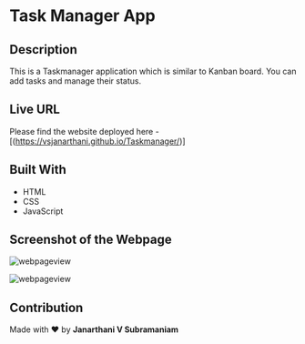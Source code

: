# Task Manager App
## Description
This is a Taskmanager application which is similar to Kanban board. You can add tasks and manage their status. 
## Live URL
Please find the website deployed here - [(https://vsjanarthani.github.io/Taskmanager/)]
## Built With
* HTML
* CSS
* JavaScript
## Screenshot of the Webpage
![webpageview](./assets/image/screenshot1.png)

![webpageview](./assets/image/screenshot2.png)
## Contribution
Made with :heart: by **Janarthani V Subramaniam**
